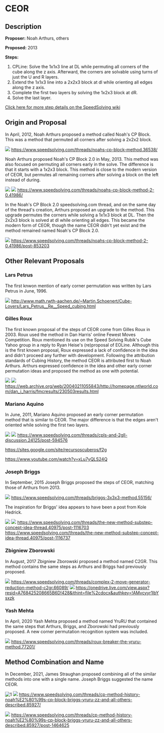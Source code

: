 # CEOR

## Description

**Proposer:** Noah Arthurs, others

**Proposed:** 2013

**Steps:**

1. CPLine: Solve the 1x1x3 line at DL while permuting all corners of the cube along the z axis. Afterward, the corners are solvable using turns of just the U and R layers.
2. Extend the 1x1x3 line into a 2x2x3 block at dl while orienting all edges along the z axis.
3. Complete the first two layers by solving the 1x2x3 block at dR.
4. Solve the last layer.

[Click here for more step details on the SpeedSolving wiki](https://www.speedsolving.com/wiki/index.php/CEOR)

## Origin and Proposal

In April, 2012, Noah Arthurs proposed a method called Noah's CP Block. This was a method that permuted all corners after solving a 2x2x2 block.

![](img/CEOR/CPBlock.png)
https://www.speedsolving.com/threads/noahs-cp-block-method.36538/

Noah Arthurs proposed Noah's CP Block 2.0 in May, 2013. This method was also focused on permuting all corners early in the solve. The difference is that it starts with a 1x2x3 block. This method is close to the modern version of CEOR, but permutes all remaining corners after solving a block on the left instead of during.

![](img/CEOR/CPBlock2.png)
![](img/CEOR/CPBlock2-2.png)
https://www.speedsolving.com/threads/noahs-cp-block-method-2-0.41986/

In the Noah's CP Block 2.0 speedsolving.com thread, and on the same day of the thread's creation, Arthurs proposed an upgrade to the method. This upgrade permutes the corners while solving a 1x1x3 block at DL. Then the 2x2x3 block is solved at dl while orienting all edges. This became the modern form of CEOR, though the name CEOR didn't yet exist and the method remained named Noah's CP Block 2.0.

![](img/CEOR/CPBlockCEOR.png)
https://www.speedsolving.com/threads/noahs-cp-block-method-2-0.41986/post-853203

## Other Relevant Proposals

### Lars Petrus

The first knwon mention of early corner permutation was written by Lars Petrus in June, 1996.

![](img/CEOR/PetrusCP.png)
http://www.math.rwth-aachen.de/~Martin.Schoenert/Cube-Lovers/Lars_Petrus__Re__Speed_cubing.html

### Gilles Roux

The first known proposal of the steps of CEOR come from Gilles Roux in 2003. Roux used the method in Dan Harris' online Fewest Moves Competition. Roux mentioned its use on the Speed Solving Rubik's Cube Yahoo group in a reply to Ryan Heise's (re)proposal of EOLine. Although this is the first known proposal, Roux expressed a lack of confidence in the idea and didn't proceed any further with development. Following the attribution standards of Cubing History, the method CEOR is attributed first to Noah Arthurs. Arthurs expressed confidence in the idea and other early corner permutation ideas and proposed the method as one with potential.

![](img/CEOR/RouxProposal1.png)
![](img/CEOR/RouxProposal2.png)
https://web.archive.org/web/20040211055843/http://homepage.ntlworld.com/dan_j_harris/fmcresults/230503results.html

### Mariano Aquino

In June, 2011, Mariano Aquino proposed an early corner permutation method that is similar to CEOR. The major difference is that the edges aren't oriented while solving the first two layers.

![](img/CEOR/AquinoProposal1.png)
![](img/CEOR/AquinoProposal2.png)
https://www.speedsolving.com/threads/cpls-and-2gll-discussion.24125/post-594576

https://sites.google.com/site/recursoscuberos/f2g

https://www.youtube.com/watch?v=xLu7yQLS24Q

### Joseph Briggs

In September, 2015 Joseph Briggs proposed the steps of CEOR, matching those of Arthurs from 2013.

![](img/CEOR/Briggs.png)
https://www.speedsolving.com/threads/briggs-3x3x3-method.55156/

The inspiration for Briggs' idea appears to have been a post from Kole Hedrick.

![](img/CEOR/BriggsHedrick1.png)
![](img/CEOR/BriggsHedrick2.png)
https://www.speedsolving.com/threads/the-new-method-substep-concept-idea-thread.40975/post-1116703
https://www.speedsolving.com/threads/the-new-method-substep-concept-idea-thread.40975/post-1116737

### Zbigniew Zborowski

In August, 2017 Zbigniew Zborowski proposed a method named C2GR. This method contains the same steps as Arthurs and Briggs had previously proposed.

![](img/CEOR/C2GR1.png)
https://www.speedsolving.com/threads/complex-2-move-generator-reduction-method-c2gr.66089/
![](img/CEOR/C2GR2.png)
https://onedrive.live.com/view.aspx?resid=A768425208665B6D!428&ithint=file%2cdocx&authkey=!AMvcyyr1lbYsxzk

### Yash Mehta

In April, 2020 Yash Mehta proposed a method named YruRU that contained the same steps that Arthurs, Briggs, and Zborowski had previously proposed. A new corner permutation recognition system was included.

![](img/CEOR/YruRU.png)
https://www.speedsolving.com/threads/roux-breaker-the-yruru-method.77201/

## Method Combination and Name

In December, 2021, James Straughan proposed combining all of the similar methods into one with a single name. Joseph Briggs suggested the name CEOR.

![1](img/CEOR/CombinationProposal1.png)
![](img/CEOR/CombinationProposal2.png)
https://www.speedsolving.com/threads/cp-method-history-noah%E2%80%99s-cp-block-briggs-yruru-zz-and-all-others-described.85927/

![](img/CEOR/TudorCEOR.png)
https://www.speedsolving.com/threads/cp-method-history-noah%E2%80%99s-cp-block-briggs-yruru-zz-and-all-others-described.85927/post-1464625